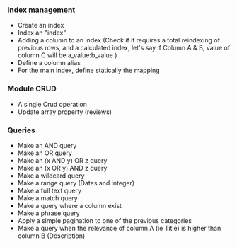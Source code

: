 ### Index management
- Create an index
- Index an "index"
- Adding a column to an index (Check if it requires a total reindexing of previous rows, and a calculated index, let's say if Column A & B, value of column C will be a_value:b_value )
- Define a column alias
- For the main index, define statically the mapping


### Module CRUD
- A single Crud operation
- Update array property (reviews)

### Queries
- Make an AND query
- Make an OR query
- Make an (x AND y) OR z query
- Make an (x OR y) AND z query
- Make a wildcard query
- Make a range query (Dates and integer)
- Make a full text query
- Make a match query
- Make a query where a column exist
- Make a phrase query
- Apply a simple pagination to one of the previous categories
- Make a query when the relevance of column A (ie Title) is higher than column B (Description)
